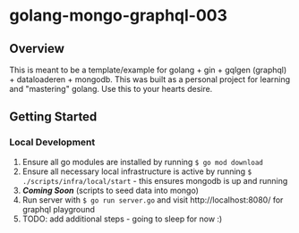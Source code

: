 # golang-mongo-graphql-003

## Overview
This is meant to be a template/example for golang + gin + gqlgen (graphql) + dataloaderen + mongodb. This was built as a personal project for learning and "mastering" golang. Use this to your hearts desire.

## Getting Started

### Local Development
1. Ensure all go modules are installed by running ```$ go mod download```
2. Ensure all necessary local infrastructure is active by running ```$ ./scripts/infra/local/start``` - this ensures mongodb is up and running
3. ***Coming Soon*** (scripts to seed data into mongo)
4. Run server with ```$ go run server.go``` and visit http://localhost:8080/ for graphql playground
5. TODO: add additional steps - going to sleep for now :)
